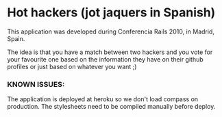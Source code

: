 # Hot hackers (jot jaquers in Spanish)

This application was developed during Conferencia Rails 2010, in Madrid, Spain.

The idea is that you have a match between two hackers and you vote for your favourite one based on the information they have on their github profiles or just based on whatever you want ;)

### KNOWN ISSUES:

The application is deployed at heroku so we don't load compass on production. The stylesheets need to be compiled manually before deploy.